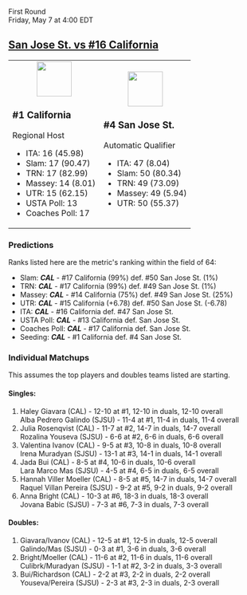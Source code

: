 First Round  
Friday, May 7 at 4:00 EDT
## [San Jose St. vs #16 California](https://www.ncaa.com/game/5833650) 

<table><tr><td>  

<center><a href="../index.md"><img src="https://www.ncaa.com/sites/default/files/images/logos/schools/c/california.70.png" width="70" height="70" /></a></center>  

### #1 California  

Regional Host  
- ITA: 16 (45.98)  
- Slam: 17 (90.47)  
- TRN: 17 (82.99)  
- Massey: 14 (8.01)  
- UTR: 15 (62.15)  
- USTA Poll: 13  
- Coaches Poll: 17  

</td><td>  

<center><a href="../index.md"><img src="https://www.ncaa.com/sites/default/files/images/logos/schools/s/san-jose-st.70.png" width="70" height="70" /></a></center>  

### #4 San Jose St.  

Automatic Qualifier  
- ITA: 47 (8.04)  
- Slam: 50 (80.34)  
- TRN: 49 (73.09)  
- Massey: 49 (5.94)  
- UTR: 50 (55.37)  

</td></tr></table>  

### Predictions  

Ranks listed here are the metric's ranking within the field of 64:  
- Slam: ***CAL*** - #17 California (99%) def. #50 San Jose St. (1%)  
- TRN: ***CAL*** - #17 California (99%) def. #49 San Jose St. (1%)  
- Massey: ***CAL*** - #14 California (75%) def. #49 San Jose St. (25%)  
- UTR: ***CAL*** - #15 California (+6.78) def. #50 San Jose St. (-6.78)  
- ITA: ***CAL*** - #16 California def. #47 San Jose St.  
- USTA Poll: ***CAL*** - #13 California def. San Jose St.  
- Coaches Poll: ***CAL*** - #17 California def. San Jose St.  
- Seeding: ***CAL*** - #1 California def. #4 San Jose St.  

### Individual Matchups  

This assumes the top players and doubles teams listed are starting.  

#### Singles:  
1. Haley Giavara (CAL) - 12-10 at #1, 12-10 in duals, 12-10 overall  
   Alba Pedrero Galindo (SJSU) - 11-4 at #1, 11-4 in duals, 11-4 overall
2. Julia Rosenqvist (CAL) - 11-7 at #2, 14-7 in duals, 14-7 overall  
   Rozalina Youseva (SJSU) - 6-6 at #2, 6-6 in duals, 6-6 overall
3. Valentina Ivanov (CAL) - 9-5 at #3, 10-8 in duals, 10-8 overall  
   Irena Muradyan (SJSU) - 13-1 at #3, 14-1 in duals, 14-1 overall
4. Jada Bui (CAL) - 8-5 at #4, 10-6 in duals, 10-6 overall  
   Lara Marco Mas (SJSU) - 4-5 at #4, 6-5 in duals, 6-5 overall
5. Hannah Viller Moeller (CAL) - 8-5 at #5, 14-7 in duals, 14-7 overall  
   Raquel Villan Pereira (SJSU) - 9-2 at #5, 9-2 in duals, 9-2 overall
6. Anna Bright (CAL) - 10-3 at #6, 18-3 in duals, 18-3 overall  
   Jovana Babic (SJSU) - 7-3 at #6, 7-3 in duals, 7-3 overall

#### Doubles:  
1. Giavara/Ivanov (CAL) - 12-5 at #1, 12-5 in duals, 12-5 overall  
   Galindo/Mas (SJSU) - 0-3 at #1, 3-6 in duals, 3-6 overall
2. Bright/Moeller (CAL) - 11-6 at #2, 11-6 in duals, 11-6 overall  
   Culibrk/Muradyan (SJSU) - 1-1 at #2, 3-2 in duals, 3-3 overall
3. Bui/Richardson (CAL) - 2-2 at #3, 2-2 in duals, 2-2 overall  
   Youseva/Pereira (SJSU) - 2-3 at #3, 2-3 in duals, 2-3 overall